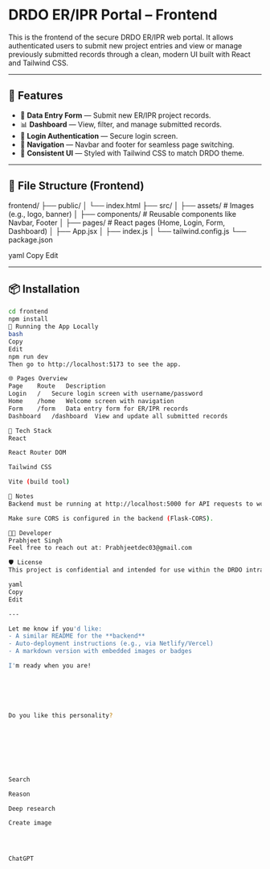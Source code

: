 # DRDO ER/IPR Portal – Frontend

This is the frontend of the secure DRDO ER/IPR web portal. It allows authenticated users to submit new project entries and view or manage previously submitted records through a clean, modern UI built with React and Tailwind CSS.

---

## 🚀 Features

- 📝 **Data Entry Form** — Submit new ER/IPR project records.
- 📊 **Dashboard** — View, filter, and manage submitted records.
- 🔐 **Login Authentication** — Secure login screen.
- 🧭 **Navigation** — Navbar and footer for seamless page switching.
- 🎨 **Consistent UI** — Styled with Tailwind CSS to match DRDO theme.

---

## 📁 File Structure (Frontend)

frontend/
├── public/
│ └── index.html
├── src/
│ ├── assets/ # Images (e.g., logo, banner)
│ ├── components/ # Reusable components like Navbar, Footer
│ ├── pages/ # React pages (Home, Login, Form, Dashboard)
│ ├── App.jsx
│ ├── index.js
│ └── tailwind.config.js
└── package.json

yaml
Copy
Edit

---

## 📦 Installation

```bash
cd frontend
npm install
🧪 Running the App Locally
bash
Copy
Edit
npm run dev
Then go to http://localhost:5173 to see the app.

🌐 Pages Overview
Page	Route	Description
Login	/	Secure login screen with username/password
Home	/home	Welcome screen with navigation
Form	/form	Data entry form for ER/IPR records
Dashboard	/dashboard	View and update all submitted records

🔧 Tech Stack
React

React Router DOM

Tailwind CSS

Vite (build tool)

📌 Notes
Backend must be running at http://localhost:5000 for API requests to work.

Make sure CORS is configured in the backend (Flask-CORS).

👨‍💻 Developer
Prabhjeet Singh
Feel free to reach out at: Prabhjeetdec03@gmail.com

🛡️ License
This project is confidential and intended for use within the DRDO intranet.

yaml
Copy
Edit

---

Let me know if you'd like:
- A similar README for the **backend**
- Auto-deployment instructions (e.g., via Netlify/Vercel)
- A markdown version with embedded images or badges

I'm ready when you are!






Do you like this personality?








Search

Reason

Deep research

Create image




ChatGPT 
